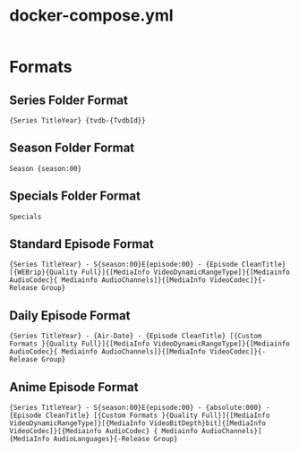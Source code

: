 # docker-compose.yml
```

```

# Formats
## Series Folder Format
```
{Series TitleYear} {tvdb-{TvdbId}}
```

## Season Folder Format
```
Season {season:00}
```
## Specials Folder Format
```
Specials
```

## Standard Episode Format
```
{Series TitleYear} - S{season:00}E{episode:00} - {Episode CleanTitle} [{WEBrip}{Quality Full}]{[MediaInfo VideoDynamicRangeType]}{[Mediainfo AudioCodec}{ Mediainfo AudioChannels]}{[MediaInfo VideoCodec]}{-Release Group}
```

## Daily Episode Format
```
{Series TitleYear} - {Air-Date} - {Episode CleanTitle} [{Custom Formats }{Quality Full}]{[MediaInfo VideoDynamicRangeType]}{[Mediainfo AudioCodec}{ Mediainfo AudioChannels]}{[MediaInfo VideoCodec]}{-Release Group}
```

## Anime Episode Format
```
{Series TitleYear} - S{season:00}E{episode:00} - {absolute:000} - {Episode CleanTitle} [{Custom Formats }{Quality Full}]{[MediaInfo VideoDynamicRangeType]}[{MediaInfo VideoBitDepth}bit]{[MediaInfo VideoCodec]}[{Mediainfo AudioCodec} { Mediainfo AudioChannels}]{MediaInfo AudioLanguages}{-Release Group}
```
